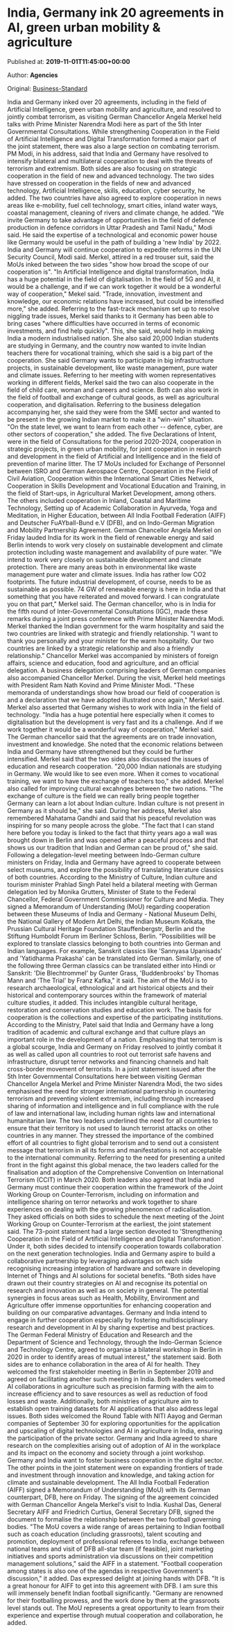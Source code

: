 
# India, Germany ink 20 agreements in AI, green urban mobility & agriculture

Published at: **2019-11-01T11:45:00+00:00**

Author: **Agencies**

Original: [Business-Standard](https://www.business-standard.com/article/current-affairs/india-germany-ink-20-agreements-in-ai-green-urban-mobility-agriculture-119110101051_1.html)

India and Germany inked over 20 agreements, including in the field of Artificial Intelligence, green urban mobility and agriculture, and resolved to jointly combat terrorism, as visiting German Chancellor Angela Merkel held talks with Prime Minister Narendra Modi here as part of the 5th Inter Governmental Consultations.
While strengthening Cooperation in the Field of Artificial Intelligence and Digital Transformation formed a major part of the joint statement, there was also a large section on combating terrorism.
PM Modi, in his address, said that India and Germany have resolved to intensify bilateral and multilateral cooperation to deal with the threats of terrorism and extremism.
Both sides are also focusing on strategic cooperation in the field of new and advanced technology. The two sides have stressed on cooperation in the fields of new and advanced technology, Artificial Intelligence, skills, education, cyber security, he added.
The two countries have also agreed to explore cooperation in news areas like e-mobility, fuel cell technology, smart cities, inland water ways, coastal management, cleaning of rivers and climate change, he added.
"We invite Germany to take advantage of opportunities in the field of defence production in defence corridors in Uttar Pradesh and Tamil Nadu," Modi said.
He said the expertise of a technological and economic power house like Germany would be useful in the path of building a 'new India' by 2022.
India and Germany will continue cooperation to expedite reforms in the UN Security Council, Modi said.
Merkel, attired in a red trouser suit, said the MoUs inked between the two sides "show how broad the scope of our cooperation is".
"In Artificial Intelligence and digital transformation, India has a huge potential in the field of digitalisation. In the field of 5G and AI, it would be a challenge, and if we can work together it would be a wonderful way of cooperation," Mekel said.
"Trade, innovation, investment and knowledge, our economic relations have increased, but could be intensified more," she added.
Referring to the fast-track mechanism set up to resolve niggling trade issues, Merkel said thanks to it Germany has been able to bring cases "where difficulties have occurred in terms of economic investments, and find help quickly". This, she said, would help in making India a modern industrialised nation.
She also said 20,000 Indian students are studying in Germany, and the country now wanted to invite Indian teachers there for vocational training, which she said is a big part of the cooperation.
She said Germany wants to participate in big infrastructure projects, in sustainable development, like waste management, pure water and climate issues.
Referring to her meeting with women representatives working in different fields, Merkel said the two can also cooperate in the field of child care, woman and careers and science.
Both can also work in the field of football and exchange of cultural goods, as well as agricultural cooperation, and digitalisation.
Referring to the business delegation accompanying her, she said they were from the SME sector and wanted to be present in the growing Indian market to make it a "win-win" situation.
"On the state level, we want to learn from each other -- defence, cyber, are other sectors of cooperation," she added.
The five Declarations of Intent, were in the field of Consultations for the period 2020-2024, cooperation in strategic projects, in green urban mobility, for joint cooperation in research and development in the field of Artificial and Intelligence and in the field of prevention of marine litter.
The 17 MoUs included for Exchange of Personnel between ISRO and German Aerospace Centre, Cooperation in the Field of Civil Aviation, Cooperation within the International Smart Cities Network, Cooperation in Skills Development and Vocational Education and Training, in the field of Start-ups, in Agricultural Market Development, among others.
The others included cooperation in Inland, Coastal and Maritime Technology, Setting up of Academic Collaboration in Ayurveda, Yoga and Meditation, in Higher Education, between All India Football Federation (AIFF) and Deutscher FuAYball-Bund e.V (DFB), and on Indo-German Migration and Mobility Partnership Agreement.
German Chancellor Angela Merkel on Friday lauded India for its work in the field of renewable energy and said Berlin intends to work very closely on sustainable development and climate protection including waste management and availability of pure water.
"We intend to work very closely on sustainable development and climate protection. There are many areas both in environmental like waste management pure water and climate issues. India has rather low CO2 footprints. The future industrial development, of course, needs to be as sustainable as possible. 74 GW of renewable energy is here in India and that something that you have reiterated and moved forward. I can congratulate you on that part," Merkel said.
The German chancellor, who is in India for the fifth round of Inter-Governmental Consultations (IGC), made these remarks during a joint press conference with Prime Minister Narendra Modi.
Merkel thanked the Indian government for the warm hospitality and said the two countries are linked with strategic and friendly relationship. "I want to thank you personally and your minister for the warm hospitality. Our two countries are linked by a strategic relationship and also a friendly relationship."
Chancellor Merkel was accompanied by ministers of foreign affairs, science and education, food and agriculture, and an official delegation. A business delegation comprising leaders of German companies also accompanied Chancellor Merkel. During the visit, Merkel held meetings with President Ram Nath Kovind and Prime Minister Modi.
"These memoranda of understandings show how broad our field of cooperation is and a declaration that we have adopted illustrated once again," Merkel said.
Merkel also asserted that Germany wishes to work with India in the field of technology.
"India has a huge potential here especially when it comes to digitalisation but the development is very fast and its a challenge. And if we work together it would be a wonderful way of cooperation," Merkel said.
The German chancellor said that the agreements are on trade innovation, investment and knowledge.
She noted that the economic relations between India and Germany have sthrengthened but they could be further intensified.
Merkel said that the two sides also discussed the issues of education and research cooperation.
"20,000 Indian nationals are studying in Germany. We would like to see even more. When it comes to vocational training, we want to have the exchange of teachers too," she added.
Merkel also called for improving cultural excahnges between the two nations.
"The exchange of culture is the field we can really bring people together Germany can learn a lot about Indian culture. Indian culture is not present in Germany as it should be," she said.
During her address, Merkel also remembered Mahatama Gandhi and said that his peaceful revolution was inspiring for so many people across the globe.
"The fact that I can stand here before you today is linked to the fact that thirty years ago a wall was brought down in Berlin and was opened after a peaceful process and that shows us our tradition that Indian and German can be proud of," she said.
Following a delegation-level meeting between Indo-German culture ministers on Friday, India and Germany have agreed to cooperate between select museums, and explore the possibility of translating literature classics of both countries.
According to the Ministry of Culture, Indian culture and tourism minister Prahlad Singh Patel held a bilateral meeting with German delegation led by Monika Grutters, Minister of State to the Federal Chancellor, Federal Government Commissioner for Culture and Media.
They signed a Memorandum of Understanding (MoU) regarding cooperation between these Museums of India and Germany - National Museum Delhi, the National Gallery of Modern Art Delhi, the Indian Museum Kolkata, the Prussian Cultural Heritage Foundation Stauffenbergstr, Berlin and the Stiftung Humboldt Forum im Berliner Schloss, Berlin.
"Possibilities will be explored to translate classics belonging to both countries into German and Indian languages. For example, Sanskrit classics like 'Sannyasa Upanisads' and 'Yatidharma Prakasha' can be translated into German. Similarly, one of the following three German classics can be translated either into Hindi or Sanskrit: 'Die Blechtrommel' by Gunter Grass, 'Buddenbrooks' by Thomas Mann and 'The Trial' by Franz Kafka," it said.
The aim of the MoU is to research archaeological, ethnological and art historical objects and their historical and contemporary sources within the framework of material culture studies, it added.
This includes intangible cultural heritage, restoration and conservation studies and education work. The basis for cooperation is the collections and expertise of the participating institutions.
According to the Ministry, Patel said that India and Germany have a long tradition of academic and cultural exchange and that culture plays an important role in the development of a nation.
Emphasising that terrorism is a global scourge, India and Germany on Friday resolved to jointly combat it as well as called upon all countries to root out terrorist safe havens and infrastructure, disrupt terror networks and financing channels and halt cross-border movement of terrorists.
In a joint statement issued after the 5th Inter Governmental Consultations here between visiting German Chancellor Angela Merkel and Prime Minister Narendra Modi, the two sides emphasised the need for stronger international partnership in countering terrorism and preventing violent extremism, including through increased sharing of information and intelligence and in full compliance with the rule of law and international law, including human rights law and international humanitarian law.
The two leaders underlined the need for all countries to ensure that their territory is not used to launch terrorist attacks on other countries in any manner.
They stressed the importance of the combined effort of all countries to fight global terrorism and to send out a consistent message that terrorism in all its forms and manifestations is not acceptable to the international community.
Referring to the need for presenting a united front in the fight against this global menace, the two leaders called for the finalisation and adoption of the Comprehensive Convention on International Terrorism (CCIT) in March 2020.
Both leaders also agreed that India and Germany must continue their cooperation within the framework of the Joint Working Group on Counter-Terrorism, including on information and intelligence sharing on terror networks and work together to share experiences on dealing with the growing phenomenon of radicalisation. They asked officials on both sides to schedule the next meeting of the Joint Working Group on Counter-Terrorism at the earliest, the joint statement said.
The 73-point statement had a large section devoted to 'Strengthening Cooperation in the Field of Artificial Intelligence and Digital Transformation'.
Under it, both sides decided to intensify cooperation towards collaboration on the next generation technologies.
India and Germany aspire to build a collaborative partnership by leveraging advantages on each side recognising increasing integration of hardware and software in developing Internet of Things and AI solutions for societal benefits.
"Both sides have drawn out their country strategies on AI and recognise its potential on research and innovation as well as on society in general. The potential synergies in focus areas such as Health, Mobility, Environment and Agriculture offer immense opportunities for enhancing cooperation and building on our comparative advantages. Germany and India intend to engage in further cooperation especially by fostering multidisciplinary research and development in AI by sharing expertise and best practices. The German Federal Ministry of Education and Research and the Department of Science and Technology, through the Indo-German Science and Technology Centre, agreed to organise a bilateral workshop in Berlin in 2020 in order to identify areas of mutual interest," the statement said.
Both sides are to enhance collaboration in the area of AI for health. They welcomed the first stakeholder meeting in Berlin in September 2019 and agreed on facilitating another such meeting in India.
Both leaders welcomed AI collaborations in agriculture such as precision farming with the aim to increase efficiency and to save resources as well as reduction of food losses and waste. Additionally, both ministries of agriculture aim to establish open training datasets for AI applications that also address legal issues.
Both sides welcomed the Round Table with NITI Aayog and German companies of September 30 for exploring opportunities for the application and upscaling of digital technologies and AI in agriculture in India, ensuring the participation of the private sector.
Germany and India agreed to share research on the complexities arising out of adoption of AI in the workplace and its impact on the economy and society through a joint workshop.
Germany and India want to foster business cooperation in the digital sector.
The other points in the joint statement were on expanding frontiers of trade and investment through innovation and knowledge, and taking action for climate and sustainable development.
The All India Football Federation (AIFF) signed a Memorandum of Understanding (MoU) with its German counterpart, DFB, here on Friday.
The signing of the agreement coincided with German Chancellor Angela Merkel's visit to India.
Kushal Das, General Secretary AIFF and Friedrich Curtius, General Secretary DFB, signed the document to formalise the relationship between the two football governing bodies.
"The MoU covers a wide range of areas pertaining to Indian football such as coach education (including grassroots), talent scouting and promotion, deployment of professional referees to India, exchange between national teams and visit of DFB all-star team (if feasible), joint marketing initiatives and sports administration via discussions on their competition management solutions," said the AIFF in a statement.
"Football cooperation among states is also one of the agendas in respective Government's discussion," it added.
Das expressed delight at joining hands with DFB.
"It is a great honour for AIFF to get into this agreement with DFB. I am sure this will immensely benefit Indian football significantly.
"Germany are renowned for their footballing prowess, and the work done by them at the grassroots level stands out. The MoU represents a great opportunity to learn from their experience and expertise through mutual cooperation and collaboration, he added.
